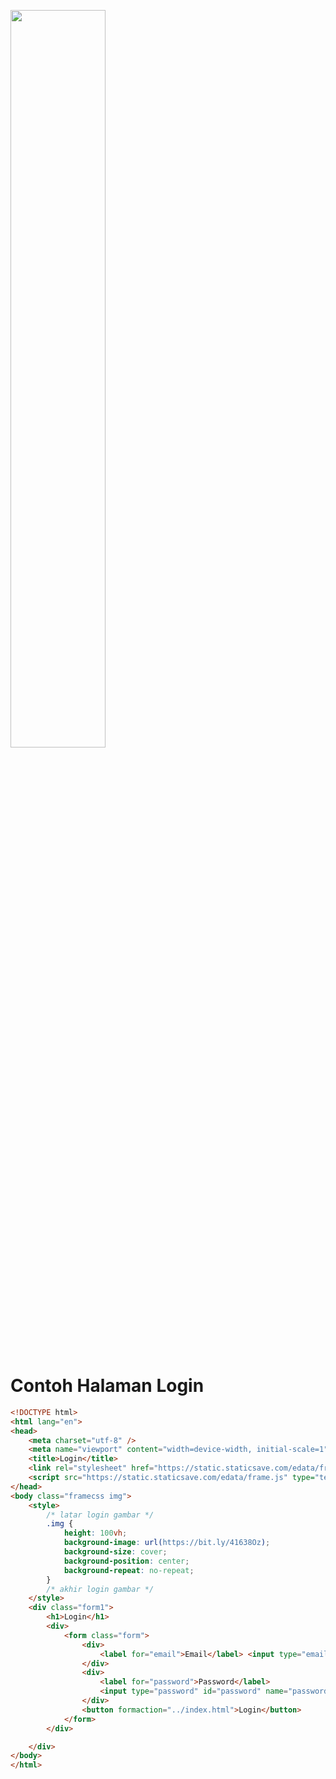 [<img src="https://blogger.googleusercontent.com/img/b/R29vZ2xl/AVvXsEhKljx6UhgoG9JxlJzKsxkNjBEzu8Xe6HUcpz6Xdw9cWSx1n-R6fM2HVstqb8FA3FxA7JU-NnEOHKChDNi3VHo8IvodX5erfcRcTztr6s3r7bj4cn02B6q6X6L1S6f2F2BkrRhtVUyTyvekJknoJ7u34PXPzrSH4K1Gq7om86iuUs1NTL-V23Mf_IVtag/s4096/framecss-1-1.jpg" width=55%>](https://)
# Contoh Halaman Login 
```html
<!DOCTYPE html>
<html lang="en">
<head>
    <meta charset="utf-8" />
    <meta name="viewport" content="width=device-width, initial-scale=1">
    <title>Login</title>
    <link rel="stylesheet" href="https://static.staticsave.com/edata/frame.css" type="text/css" media="all" />
    <script src="https://static.staticsave.com/edata/frame.js" type="text/javascript" charset="utf-8"></script>
</head>
<body class="framecss img">
    <style>
        /* latar login gambar */
        .img {
            height: 100vh;
            background-image: url(https://bit.ly/41638Oz);
            background-size: cover;
            background-position: center;
            background-repeat: no-repeat;
        }
        /* akhir login gambar */
    </style>
    <div class="form1">
        <h1>Login</h1>
        <div>
            <form class="form">
                <div>
                    <label for="email">Email</label> <input type="email" id="email" name="email" value="nelsen@niko.com">
                </div>
                <div>
                    <label for="password">Password</label>
                    <input type="password" id="password" name="password" value="password" placeholder="password">
                </div>
                <button formaction="../index.html">Login</button>
            </form>
        </div>

    </div>
</body>
</html>
```
